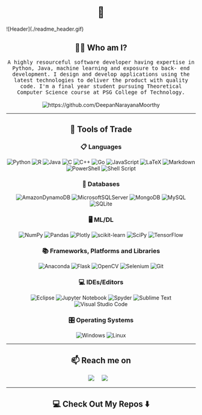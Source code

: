 
<h1 align="center">
👋
</h1>
![Header](./readme_header.gif)

<h2 align="center">
👨‍💻 Who am I?
</h2>
<p align="center">
<samp>A highly resourceful software developer having expertise in Python, Java, machine learning and exposure to back- end development. I design and develop applications using the latest technologies to deliver the product with quality code. I'm a final year student pursuing Theoretical Computer Science course at PSG College of Technology.
 </samp> <br> <br> <img src="https://komarev.com/ghpvc/?username=DeepanNarayanaMoorthy" alt="https://github.com/DeepanNarayanaMoorthy" />
</p>
<hr>
<h2 align="center">
🔭 Tools of Trade
</h2>
<p align="center">
<h3 id="databases" align="center">📋 Languages</h3>
<p align="center"><img src="https://img.shields.io/badge/python-3670A0?style=for-the-badge&amp;logo=python&amp;logoColor=ffdd54" alt="Python" /> <img src="https://img.shields.io/badge/r-%23276DC3.svg?style=for-the-badge&amp;logo=r&amp;logoColor=white" alt="R" /> <img src="https://img.shields.io/badge/java-%23ED8B00.svg?style=for-the-badge&amp;logo=java&amp;logoColor=white" alt="Java" /> <img src="https://img.shields.io/badge/c-%2300599C.svg?style=for-the-badge&amp;logo=c&amp;logoColor=white" alt="C" /> <img src="https://img.shields.io/badge/c++-%2300599C.svg?style=for-the-badge&amp;logo=c%2B%2B&amp;logoColor=white" alt="C++" /> <img src="https://img.shields.io/badge/go-%2300ADD8.svg?style=for-the-badge&amp;logo=go&amp;logoColor=white" alt="Go" /> <img src="https://img.shields.io/badge/javascript-%23323330.svg?style=for-the-badge&amp;logo=javascript&amp;logoColor=%23F7DF1E" alt="JavaScript" /> <img src="https://img.shields.io/badge/latex-%23008080.svg?style=for-the-badge&amp;logo=latex&amp;logoColor=white" alt="LaTeX" /> <img src="https://img.shields.io/badge/markdown-%23000000.svg?style=for-the-badge&amp;logo=markdown&amp;logoColor=white" alt="Markdown" /> <img src="https://img.shields.io/badge/PowerShell-%235391FE.svg?style=for-the-badge&amp;logo=powershell&amp;logoColor=white" alt="PowerShell" /> <img src="https://img.shields.io/badge/shell_script-%23121011.svg?style=for-the-badge&amp;logo=gnu-bash&amp;logoColor=white" alt="Shell Script" /></p>
<h3 id="databases" align="center">💾 Databases</h3>
<p align="center"><img src="https://img.shields.io/badge/Amazon%20DynamoDB-4053D6?style=for-the-badge&amp;logo=Amazon%20DynamoDB&amp;logoColor=white" alt="AmazonDynamoDB" /> <img src="https://img.shields.io/badge/Microsoft%20SQL%20Sever-CC2927?style=for-the-badge&amp;logo=microsoft%20sql%20server&amp;logoColor=white" alt="MicrosoftSQLServer" /> <img src="https://img.shields.io/badge/MongoDB-%234ea94b.svg?style=for-the-badge&amp;logo=mongodb&amp;logoColor=white" alt="MongoDB" /> <img src="https://img.shields.io/badge/mysql-%2300f.svg?style=for-the-badge&amp;logo=mysql&amp;logoColor=white" alt="MySQL" /> <img src="https://img.shields.io/badge/sqlite-%2307405e.svg?style=for-the-badge&amp;logo=sqlite&amp;logoColor=white" alt="SQLite" /></p>
<h3 id="mldl" align="center">🖥️ ML/DL</h3>
<p align="center"><img src="https://img.shields.io/badge/numpy-%23013243.svg?style=for-the-badge&amp;logo=numpy&amp;logoColor=white" alt="NumPy" /> <img src="https://img.shields.io/badge/pandas-%23150458.svg?style=for-the-badge&amp;logo=pandas&amp;logoColor=white" alt="Pandas" /> <img src="https://img.shields.io/badge/Plotly-%233F4F75.svg?style=for-the-badge&amp;logo=plotly&amp;logoColor=white" alt="Plotly" /> <img src="https://img.shields.io/badge/scikit--learn-%23F7931E.svg?style=for-the-badge&amp;logo=scikit-learn&amp;logoColor=white" alt="scikit-learn" /> <img src="https://img.shields.io/badge/SciPy-%230C55A5.svg?style=for-the-badge&amp;logo=scipy&amp;logoColor=%white" alt="SciPy" /> <img src="https://img.shields.io/badge/TensorFlow-%23FF6F00.svg?style=for-the-badge&amp;logo=TensorFlow&amp;logoColor=white" alt="TensorFlow" /></p>
<h3 id="frameworks-platforms-and-libraries" align="center">📚 Frameworks, Platforms and Libraries</h3>
<p align="center"><img src="https://img.shields.io/badge/Anaconda-%2344A833.svg?style=for-the-badge&amp;logo=anaconda&amp;logoColor=white" alt="Anaconda" /> <img src="https://img.shields.io/badge/flask-%23000.svg?style=for-the-badge&amp;logo=flask&amp;logoColor=white" alt="Flask" /> <img src="https://img.shields.io/badge/opencv-%23white.svg?style=for-the-badge&amp;logo=opencv&amp;logoColor=white" alt="OpenCV" /> <img src="https://img.shields.io/badge/-selenium-%43B02A?style=for-the-badge&amp;logo=selenium&amp;logoColor=white" alt="Selenium" /> <img src="https://img.shields.io/badge/git-%23F05033.svg?style=for-the-badge&amp;logo=git&amp;logoColor=white" alt="Git" /></p>
<h3 id="ideseditors" align="center">💻 IDEs/Editors</h3>
<p align="center"><img src="https://img.shields.io/badge/Eclipse-FE7A16.svg?style=for-the-badge&amp;logo=Eclipse&amp;logoColor=white" alt="Eclipse" /> <img src="https://img.shields.io/badge/jupyter-%23FA0F00.svg?style=for-the-badge&amp;logo=jupyter&amp;logoColor=white" alt="Jupyter Notebook" /> <img src="https://img.shields.io/badge/Spyder-838485?style=for-the-badge&amp;logo=spyder%20ide&amp;logoColor=maroon" alt="Spyder" /> <img src="https://img.shields.io/badge/sublime_text-%23575757.svg?style=for-the-badge&amp;logo=sublime-text&amp;logoColor=important" alt="Sublime Text" /> <img src="https://img.shields.io/badge/Visual%20Studio%20Code-0078d7.svg?style=for-the-badge&amp;logo=visual-studio-code&amp;logoColor=white" alt="Visual Studio Code" /></p>
<h3 id="operating-systems" align="center">🎛️ Operating Systems</h3>
<p align="center"><img src="https://img.shields.io/badge/Windows-0078D6?style=for-the-badge&amp;logo=windows&amp;logoColor=white" alt="Windows" /> <img src="https://img.shields.io/badge/Linux-FCC624?style=for-the-badge&amp;logo=linux&amp;logoColor=black" alt="Linux" /></p>
</p>
<hr>
<h2 align="center">
📫 Reach me on
</h2>
<p align="center">
<a target="_blank"href="https://www.linkedin.com/in/deepann/"><img src="https://img.shields.io/badge/linkedin-%230077B5.svg?&style=for-the-badge&logo=linkedin&logoColor=white" /></a>     <a href="mailto:deepan06102000@gmail.com?subject=Hello%20Deepan,%20From%20Github"><img src="https://img.shields.io/badge/gmail-%23D14836.svg?&style=for-the-badge&logo=gmail&logoColor=white" /></a>    
</p>
<hr>
<h2 align="center">
💻 Check Out My Repos ⬇️
</h2>
